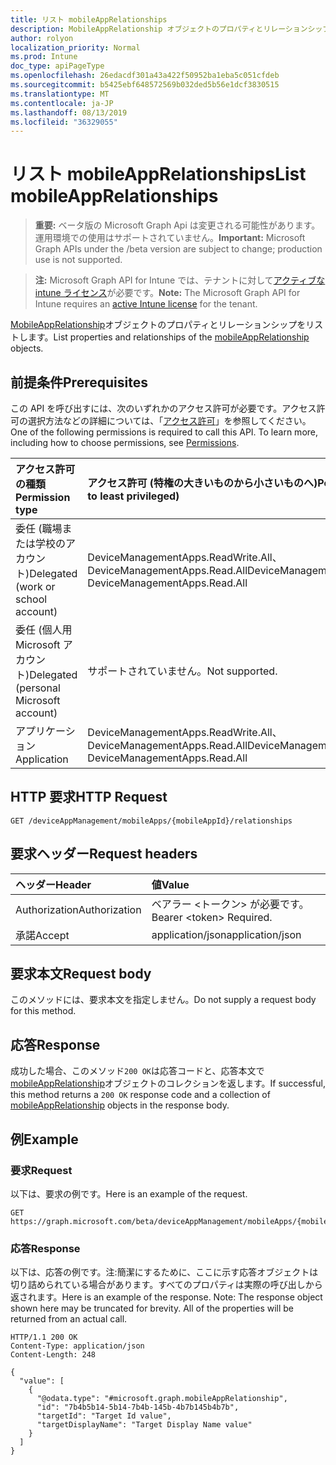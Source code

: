 ```yaml
---
title: リスト mobileAppRelationships
description: MobileAppRelationship オブジェクトのプロパティとリレーションシップをリストします。
author: rolyon
localization_priority: Normal
ms.prod: Intune
doc_type: apiPageType
ms.openlocfilehash: 26edacdf301a43a422f50952ba1eba5c051cfdeb
ms.sourcegitcommit: b5425ebf648572569b032ded5b56e1dcf3830515
ms.translationtype: MT
ms.contentlocale: ja-JP
ms.lasthandoff: 08/13/2019
ms.locfileid: "36329055"
---
```

# <a name="list-mobileapprelationships"></a><span data-ttu-id="460e1-103">リスト mobileAppRelationships</span><span class="sxs-lookup"><span data-stu-id="460e1-103">List mobileAppRelationships</span></span>

> <span data-ttu-id="460e1-104">**重要:** ベータ版の Microsoft Graph Api は変更される可能性があります。運用環境での使用はサポートされていません。</span><span class="sxs-lookup"><span data-stu-id="460e1-104">**Important:** Microsoft Graph APIs under the /beta version are subject to change; production use is not supported.</span></span>

> <span data-ttu-id="460e1-105">**注:** Microsoft Graph API for Intune では、テナントに対して[アクティブな intune ライセンス](https://go.microsoft.com/fwlink/?linkid=839381)が必要です。</span><span class="sxs-lookup"><span data-stu-id="460e1-105">**Note:** The Microsoft Graph API for Intune requires an [active Intune license](https://go.microsoft.com/fwlink/?linkid=839381) for the tenant.</span></span>

<span data-ttu-id="460e1-106">[MobileAppRelationship](../resources/intune-apps-mobileapprelationship.md)オブジェクトのプロパティとリレーションシップをリストします。</span><span class="sxs-lookup"><span data-stu-id="460e1-106">List properties and relationships of the [mobileAppRelationship](../resources/intune-apps-mobileapprelationship.md) objects.</span></span>

## <a name="prerequisites"></a><span data-ttu-id="460e1-107">前提条件</span><span class="sxs-lookup"><span data-stu-id="460e1-107">Prerequisites</span></span>
<span data-ttu-id="460e1-p101">この API を呼び出すには、次のいずれかのアクセス許可が必要です。アクセス許可の選択方法などの詳細については、「[アクセス許可](/graph/permissions-reference)」を参照してください。</span><span class="sxs-lookup"><span data-stu-id="460e1-p101">One of the following permissions is required to call this API. To learn more, including how to choose permissions, see [Permissions](/graph/permissions-reference).</span></span>

|<span data-ttu-id="460e1-110">アクセス許可の種類</span><span class="sxs-lookup"><span data-stu-id="460e1-110">Permission type</span></span>|<span data-ttu-id="460e1-111">アクセス許可 (特権の大きいものから小さいものへ)</span><span class="sxs-lookup"><span data-stu-id="460e1-111">Permissions (from most to least privileged)</span></span>|
|:---|:---|
|<span data-ttu-id="460e1-112">委任 (職場または学校のアカウント)</span><span class="sxs-lookup"><span data-stu-id="460e1-112">Delegated (work or school account)</span></span>|<span data-ttu-id="460e1-113">DeviceManagementApps.ReadWrite.All、DeviceManagementApps.Read.All</span><span class="sxs-lookup"><span data-stu-id="460e1-113">DeviceManagementApps.ReadWrite.All, DeviceManagementApps.Read.All</span></span>|
|<span data-ttu-id="460e1-114">委任 (個人用 Microsoft アカウント)</span><span class="sxs-lookup"><span data-stu-id="460e1-114">Delegated (personal Microsoft account)</span></span>|<span data-ttu-id="460e1-115">サポートされていません。</span><span class="sxs-lookup"><span data-stu-id="460e1-115">Not supported.</span></span>|
|<span data-ttu-id="460e1-116">アプリケーション</span><span class="sxs-lookup"><span data-stu-id="460e1-116">Application</span></span>|<span data-ttu-id="460e1-117">DeviceManagementApps.ReadWrite.All、DeviceManagementApps.Read.All</span><span class="sxs-lookup"><span data-stu-id="460e1-117">DeviceManagementApps.ReadWrite.All, DeviceManagementApps.Read.All</span></span>|

## <a name="http-request"></a><span data-ttu-id="460e1-118">HTTP 要求</span><span class="sxs-lookup"><span data-stu-id="460e1-118">HTTP Request</span></span>
<!-- {
  "blockType": "ignored"
}
-->
``` http
GET /deviceAppManagement/mobileApps/{mobileAppId}/relationships
```

## <a name="request-headers"></a><span data-ttu-id="460e1-119">要求ヘッダー</span><span class="sxs-lookup"><span data-stu-id="460e1-119">Request headers</span></span>
|<span data-ttu-id="460e1-120">ヘッダー</span><span class="sxs-lookup"><span data-stu-id="460e1-120">Header</span></span>|<span data-ttu-id="460e1-121">値</span><span class="sxs-lookup"><span data-stu-id="460e1-121">Value</span></span>|
|:---|:---|
|<span data-ttu-id="460e1-122">Authorization</span><span class="sxs-lookup"><span data-stu-id="460e1-122">Authorization</span></span>|<span data-ttu-id="460e1-123">ベアラー &lt;トークン&gt; が必要です。</span><span class="sxs-lookup"><span data-stu-id="460e1-123">Bearer &lt;token&gt; Required.</span></span>|
|<span data-ttu-id="460e1-124">承諾</span><span class="sxs-lookup"><span data-stu-id="460e1-124">Accept</span></span>|<span data-ttu-id="460e1-125">application/json</span><span class="sxs-lookup"><span data-stu-id="460e1-125">application/json</span></span>|

## <a name="request-body"></a><span data-ttu-id="460e1-126">要求本文</span><span class="sxs-lookup"><span data-stu-id="460e1-126">Request body</span></span>
<span data-ttu-id="460e1-127">このメソッドには、要求本文を指定しません。</span><span class="sxs-lookup"><span data-stu-id="460e1-127">Do not supply a request body for this method.</span></span>

## <a name="response"></a><span data-ttu-id="460e1-128">応答</span><span class="sxs-lookup"><span data-stu-id="460e1-128">Response</span></span>
<span data-ttu-id="460e1-129">成功した場合、このメソッド`200 OK`は応答コードと、応答本文で[mobileAppRelationship](../resources/intune-apps-mobileapprelationship.md)オブジェクトのコレクションを返します。</span><span class="sxs-lookup"><span data-stu-id="460e1-129">If successful, this method returns a `200 OK` response code and a collection of [mobileAppRelationship](../resources/intune-apps-mobileapprelationship.md) objects in the response body.</span></span>

## <a name="example"></a><span data-ttu-id="460e1-130">例</span><span class="sxs-lookup"><span data-stu-id="460e1-130">Example</span></span>

### <a name="request"></a><span data-ttu-id="460e1-131">要求</span><span class="sxs-lookup"><span data-stu-id="460e1-131">Request</span></span>
<span data-ttu-id="460e1-132">以下は、要求の例です。</span><span class="sxs-lookup"><span data-stu-id="460e1-132">Here is an example of the request.</span></span>
``` http
GET https://graph.microsoft.com/beta/deviceAppManagement/mobileApps/{mobileAppId}/relationships
```

### <a name="response"></a><span data-ttu-id="460e1-133">応答</span><span class="sxs-lookup"><span data-stu-id="460e1-133">Response</span></span>
<span data-ttu-id="460e1-p102">以下は、応答の例です。注:簡潔にするために、ここに示す応答オブジェクトは切り詰められている場合があります。すべてのプロパティは実際の呼び出しから返されます。</span><span class="sxs-lookup"><span data-stu-id="460e1-p102">Here is an example of the response. Note: The response object shown here may be truncated for brevity. All of the properties will be returned from an actual call.</span></span>
``` http
HTTP/1.1 200 OK
Content-Type: application/json
Content-Length: 248

{
  "value": [
    {
      "@odata.type": "#microsoft.graph.mobileAppRelationship",
      "id": "7b4b5b14-5b14-7b4b-145b-4b7b145b4b7b",
      "targetId": "Target Id value",
      "targetDisplayName": "Target Display Name value"
    }
  ]
}
```






